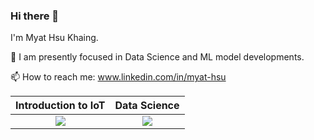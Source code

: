 ### Hi there 👋

I'm Myat Hsu Khaing.
 
 🌱 I am presently focused in Data Science and ML model developments.
 
 📫 How to reach me: www.linkedin.com/in/myat-hsu
 
<div align="center">

|Introduction to IoT| Data Science|
| :--------: | :-----------:|
| <img src="https://images.credly.com/size/100x100/images/fce226c2-0f13-4e17-b60c-24fa6ffd88cb/Intro2IoT.png"/> | <img src="https://images.credly.com/size/100x100/images/b38a42e0-dc58-4ce2-b6c0-28d978e8aaad/image.png"/> |
</div>
